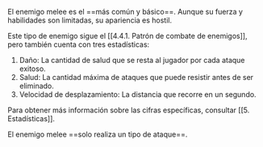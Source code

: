 
El enemigo melee es el ==más común y básico==. Aunque su fuerza y habilidades son limitadas, su apariencia es hostil.

Este tipo de enemigo sigue el [[4.4.1. Patrón de combate de enemigos]], pero también cuenta con tres estadísticas:

1. Daño: La cantidad de salud que se resta al jugador por cada ataque exitoso.
2. Salud: La cantidad máxima de ataques que puede resistir antes de ser eliminado.
3. Velocidad de desplazamiento: La distancia que recorre en un segundo.

Para obtener más información sobre las cifras específicas, consultar [[5. Estadísticas]].

El enemigo melee ==solo realiza un tipo de ataque==.
